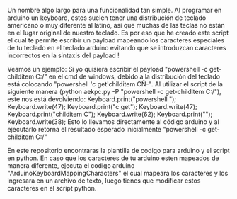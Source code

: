 Un nombre algo largo para una funcionalidad tan simple. 
Al programar en arduino un keyboard, estos suelen tener una distribución de teclado americano o muy diferente al latino, así que muchas de las teclas no están en el lugar original de nuestro teclado. Es por eso que he creado este script el cual te permite escribir un payload mapeando los caracteres especiales de tu teclado en el teclado arduino evitando que se introduzcan caracteres incorrectos en la sintaxis del payload !

Veamos un ejemplo:
Si yo quisiera escribir el payload "powershell -c get-childitem C:/" en el cmd de windows, debido a la distribución del teclado está colocando "powershell 'c get'childitem CÑ-".
Al utilizar el script de la siguiente manera (python aekpc.py -P "powershell -c get-childitem C:/"), este nos está devolviendo:
Keyboard.print("powershell ");
Keyboard.write(47);
Keyboard.print("c get");
Keyboard.write(47);
Keyboard.print("childitem C");
Keyboard.write(62);
Keyboard.print("");
Keyboard.write(38);
Esto lo llevamos directamente al código arduino y al ejecutarlo retorna el resultado esperado inicialmente "powershell -c get-childitem C:/"

En este repositorio encontraras la plantilla de codigo para arduino y el script en python.
En caso que los caracteres de tu arduino esten mapeados de manera diferente, ejecuta el codigo arduino "ArduinoKeyboardMappingCharacters" el cual mapeara los caracteres y los ingresara en un archivo de texto, luego tienes que modificar estos caracteres en el script python.